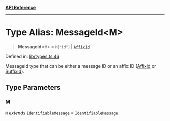 [**API Reference**](../README.md)

***

# Type Alias: MessageId\<M\>

> **MessageId**\<`M`\> = `M`\[`"id"`\] \| [`AffixId`](AffixId.md)

Defined in: [lib/types.ts:46](https://github.com/wix-incubator/chat-viewer/blob/d5c91da65f244d4cd5de38b6c7810418b3052484/lib/types.ts#L46)

MessageId type that can be either a message ID or an affix ID ([AffixId](AffixId.md) or [SuffixId](SuffixId.md)).

## Type Parameters

### M

`M` *extends* [`IdentifiableMessage`](IdentifiableMessage.md) = [`IdentifiableMessage`](IdentifiableMessage.md)
